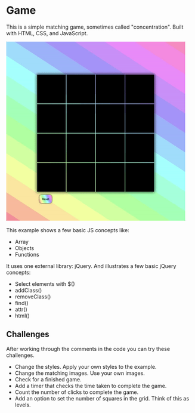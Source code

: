 # Game

This is a simple matching game, sometimes called "concentration". Built with HTML, CSS, and 
JavaScript. 

![screenshot.gif](screenshot.gif)

This example shows a few basic JS concepts like: 

- Array 
- Objects 
- Functions

It uses one external library: jQuery. And illustrates a few basic jQuery concepts: 

- Select elements with $()
- addClass()
- removeClass()
- find()
- attr()
- html()

## Challenges 

After working through the comments in the code you can try these challenges. 

- Change the styles. Apply your own styles to the example. 
- Change the matching images. Use your own images. 
- Check for a finished game.
- Add a timer that checks the time taken to complete the game.
- Count the number of clicks to complete the game. 
- Add an option to set the number of squares in the grid. Think of this as levels.

